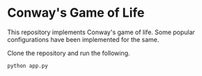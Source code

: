 # Conway's Game of Life
This repository implements Conway's game of life. Some popular configurations have been implemented for the same.

Clone the repository and run the following.
```bash
python app.py
```
